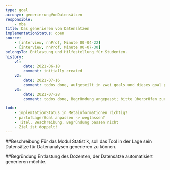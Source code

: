 ```yaml
---
type: goal
acronym: generierungVonDatensätzen
responsible:
    - mba
title: Das generieren von Datensätzen
implementationStatus: open
source:
    - [interview, nnProf, Minute 00-04-22]
    - [interview, nnProf, Minute 00-07-30]
belongsTo: Entlastung und Hilfestellung für Studenten.
history:
    v1:
        date: 2021-06-18
        comment: initially created
    v2:
        date: 2021-07-16
        comment: todos done, aufgeteilt in zwei goals und dieses goal präzisiert als Satzschablone.
    v3:
        date: 2021-07-28
        comment: todos done, Begründung angepasst; bitte überprüfen zuerst waren es zu viele Ziele, worauf ich mba es in zwei geteilt habe, nun heißt es Ziel ist doppelt? Ziel ist nicht doppelt.

todo:
    - implemtationStatus in Metainformationen richtig?
    - partofLagerGoal anpassen -> weglassen?
    - Titel, Beschreibung, Begründung passen nicht
    - Ziel ist doppelt!
---
```


##Beschreibung
Für das Modul Statistik, soll das Tool in der Lage sein Datensätze für Datenanalysen generieren zu können.

##Begründung
Entlastung des Dozenten, der Datensätze automatisiert generieren möchte. 
